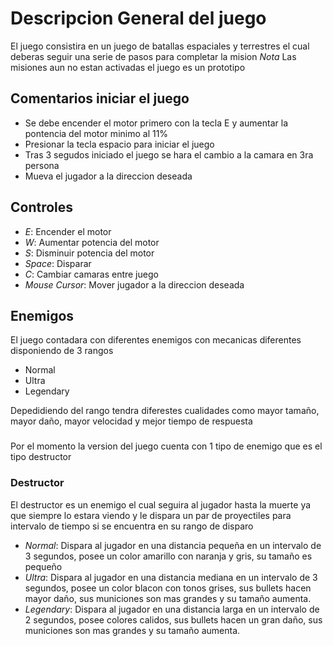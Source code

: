 # Descripcion General del juego

El juego consistira en un juego de batallas espaciales y terrestres el cual deberas seguir una serie de pasos para completar la mision
*Nota* Las misiones aun  no estan activadas el juego es un prototipo

## Comentarios iniciar el juego
- Se debe encender el motor primero con la tecla E y aumentar la pontencia del motor minimo al 11%
- Presionar la tecla espacio para iniciar el juego
- Tras 3 segudos iniciado el juego se hara el cambio a la camara en 3ra persona
- Mueva el jugador a la direccion deseada

## Controles
- *E*: Encender el motor
- *W*: Aumentar potencia del motor
- *S*: Disminuir potencia del motor
- *Space*: Disparar
- *C*: Cambiar camaras entre juego
- *Mouse Cursor*: Mover jugador a la direccion deseada

## Enemigos
El juego contadara con diferentes enemigos con mecanicas diferentes disponiendo de 3 rangos
- Normal
- Ultra
- Legendary 

Depedidiendo del rango tendra diferestes cualidades como mayor tamaño, mayor daño, mayor velocidad y mejor tiempo de respuesta
###

Por el momento la version del juego cuenta con 1 tipo de enemigo que es el tipo destructor

### Destructor
El destructor es un enemigo el cual seguira al jugador hasta la muerte ya que siempre lo estara viendo y le dispara un par de proyectiles para intervalo de tiempo si se encuentra en su rango de disparo

- *Normal*: Dispara al jugador en una distancia pequeña en un intervalo de 3 segundos, posee un color amarillo con naranja y gris, su tamaño es pequeño
- *Ultra*:  Dispara al jugador en una distancia mediana en un intervalo de 3 segundos, posee un color blacon con tonos grises, sus bullets hacen mayor daño, sus      municiones son mas grandes y su tamaño aumenta.
- *Legendary*: Dispara al jugador en una distancia larga en un intervalo de 2 segundos, posee colores calidos, sus bullets hacen un gran daño, sus municiones son mas grandes y su tamaño aumenta.
